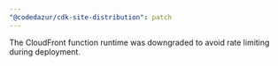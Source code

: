 ```yaml
---
"@codedazur/cdk-site-distribution": patch
---
```


The CloudFront function runtime was downgraded to avoid rate limiting during deployment.
